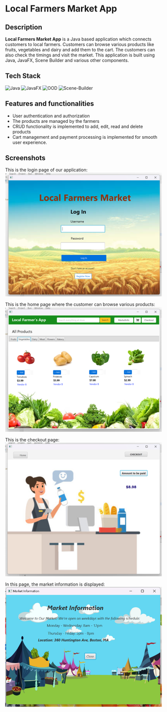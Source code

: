 # Local Farmers Market App

## Description

<b>Local Farmers Market App</b> is a Java based application which connects customers to local farmers. Customers can browse various products like fruits, vegetables and dairy and add them to the cart. The customers can also check the timings and visit the market. This application is built using Java, JavaFX, Scene Builder and various other components. 

## Tech Stack

<div align="left">
<img alt="Java" src="https://img.shields.io/badge/java-%23E34F26.svg?style=for-the-badge&logo=java&logoColor=white"/>
<img alt="JavaFX" src="https://img.shields.io/badge/javafx-%231572B6.svg?style=for-the-badge&logo=javafx&logoColor=white"/> 
<img alt="OOD" src="https://img.shields.io/badge/ood-%234ea94b.svg?style=for-the-badge&logo=ood&logoColor=white"/>
<img alt="Scene-Builder" src="https://img.shields.io/badge/scenebuilder-%23563D7C.svg?style=for-the-badge&logo=scenebuilder&logoColor=white"/>
</div>

## Features and functionalities

* User authentication and authorization
* The products are managed by the farmers
* CRUD functionality is implemented to add, edit, read and delete products
* Cart management and payment processing is implemented for smooth user experience.

## Screenshots


This is the login page of our application:
![Login page](https://github.com/KareddyPavithra/LocalFarmersApp/blob/main/src/LFM%20App%20images/Login%20page.png)

This is the home page where the customer can browse various products:
![Vegetables page](https://github.com/KareddyPavithra/LocalFarmersApp/blob/main/src/LFM%20App%20images/Vegetables%20page.png)

This is the checkout page:
![Checkout page](https://github.com/KareddyPavithra/LocalFarmersApp/blob/main/src/LFM%20App%20images/Checkout%20page.png)

In this page, the market information is displayed:
![Market Info page](https://github.com/KareddyPavithra/LocalFarmersApp/blob/main/src/LFM%20App%20images/Market%20Info%20page.png)

